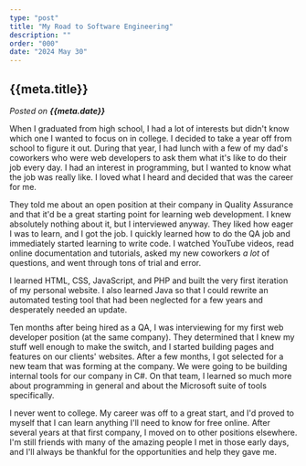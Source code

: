 ```yaml
---
type: "post"
title: "My Road to Software Engineering"
description: ""
order: "000"
date: "2024 May 30"
---
```


## {{meta.title}}

*Posted on **{{meta.date}}***

When I graduated from high school, I had a lot of interests but didn't know which one I wanted to focus on in college. I decided to take a year off from school to figure it out. During that year, I had lunch with a few of my dad's coworkers who were web developers to ask them what it's like to do their job every day. I had an interest in programming, but I wanted to know what the job was really like. I loved what I heard and decided that was the career for me.

They told me about an open position at their company in Quality Assurance and that it'd be a great starting point for learning web development. I knew absolutely nothing about it, but I interviewed anyway. They liked how eager I was to learn, and I got the job. I quickly learned how to do the QA job and immediately started learning to write code. I watched YouTube videos, read online documentation and tutorials, asked my new coworkers *a lot* of questions, and went through tons of trial and error.

I learned HTML, CSS, JavaScript, and PHP and built the very first iteration of my personal website. I also learned Java so that I could rewrite an automated testing tool that had been neglected for a few years and desperately needed an update.

Ten months after being hired as a QA, I was interviewing for my first web developer position (at the same company). They determined that I knew my stuff well enough to make the switch, and I started building pages and features on our clients' websites. After a few months, I got selected for a new team that was forming at the company. We were going to be building internal tools for our company in C#. On that team, I learned so much more about programming in general and about the Microsoft suite of tools specifically.

I never went to college. My career was off to a great start, and I'd proved to myself that I can learn anything I'll need to know for free online. After several years at that first company, I moved on to other positions elsewhere. I'm still friends with many of the amazing people I met in those early days, and I'll always be thankful for the opportunities and help they gave me.